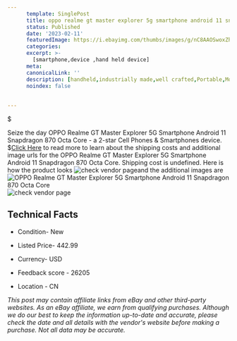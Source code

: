 ```yaml
---
      template: SinglePost
      title: oppo realme gt master explorer 5g smartphone android 11 snapdragon 870 octa core
      status: Published
      date: '2023-02-11'
      featuredImage: https://i.ebayimg.com/thumbs/images/g/nC8AAOSwoxZhC~tf/s-l225.jpg
      categories: 
      excerpt: >-
        [smartphone,device ,hand held device]
      meta:
      canonicalLink: ''
      description: [handheld,industrially made,well crafted,Portable,Mobile,Compact,Convenient,Lightweight,Maneuverable,Man-portable,Miniature,Carriable,Hand-held,Light,Holdable,Transportable,Mobile device,Pocket-sized,On-the-go,Wireless,Cordless,Compact size,Convenient size, smartphone,device ,hand held device]
      noindex: false
      
        
---
```

$

Seize the day OPPO Realme GT Master Explorer 5G Smartphone Android 11 Snapdragon 870 Octa Core - a 2-star Cell Phones & Smartphones device.
$[Click Here](https://www.ebay.com/itm/174970009188?hash=item28bd067664%3Ag%3AnC8AAOSwoxZhC%7Etf&mkevt=1&mkcid=1&mkrid=711-53200-19255-0&campid=%253CePNCampaignId%253E&customid=%253CreferenceId%253E&toolid=10049) to read more to learn about the shipping costs and additional image urls for the OPPO Realme GT Master Explorer 5G Smartphone Android 11 Snapdragon 870 Octa Core. Shipping cost is undefined. Here is how the product looks ![check vendor page](https://i.ebayimg.com/thumbs/images/g/nC8AAOSwoxZhC~tf/s-l225.jpg)and the additional images are![OPPO Realme GT Master Explorer 5G Smartphone Android 11 Snapdragon 870 Octa Core](https://i.ebayimg.com/images/g/nC8AAOSwoxZhC~tf/s-l960.jpg)![check vendor page](https://origin-galleryplus.ebayimg.com/ws/web/174970009188_2_0_1/225x225.jpg,https://origin-galleryplus.ebayimg.com/ws/web/174970009188_3_0_1/225x225.jpg,https://origin-galleryplus.ebayimg.com/ws/web/174970009188_4_0_1/225x225.jpg,https://origin-galleryplus.ebayimg.com/ws/web/174970009188_5_0_1/225x225.jpg,https://origin-galleryplus.ebayimg.com/ws/web/174970009188_6_0_1/225x225.jpg,https://origin-galleryplus.ebayimg.com/ws/web/174970009188_7_0_1/225x225.jpg,https://origin-galleryplus.ebayimg.com/ws/web/174970009188_8_0_1/225x225.jpg)



 ## Technical Facts 



     
      

 - Condition- New 


      

 - Listed Price- 442.99 


      

 - Currency- USD 


      

 - Feedback score - 26205 


      

 - Location - CN 


      
      

 *_This post may contain affiliate links from eBay and other third-party websites. As an eBay affiliate, we earn from qualifying purchases. Although we do our best to keep the information up-to-date and accurate, please check the date and all details with the vendor's website before making a purchase. Not all data may be accurate._*







